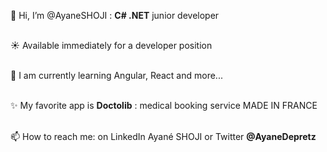 👋 Hi, I’m @AyaneSHOJI : **C# .NET** junior developer</br>
</br>

☀️ Available immediately for a developer position</br>
</br>

🌱 I am currently learning Angular, React and more...</br>
</br>

✨ My favorite app is **Doctolib** : medical booking service MADE IN FRANCE</br>
</br>
    
📫 How to reach me: on LinkedIn Ayané SHOJI or Twitter **@AyaneDepretz**</br>
</br>

<!---
AyaneSHOJI/AyaneSHOJI is a ✨ special ✨ repository because its `README.md` (this file) appears on your GitHub profile.
You can click the Preview link to take a look at your changes.
--->
